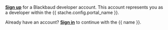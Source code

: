 <p><strong><a href="{{ stache.config.portal_signup }}" target="_blank">Sign up</a></strong> for a Blackbaud developer account. This account represents you as a developer within the {{ stache.config.portal_name }}.</p>
<p>Already have an account? <strong><a href="{{ stache.config.portal_signin }}" target="_blank">Sign in</a></strong> to continue with the {{ name }}.</p>

